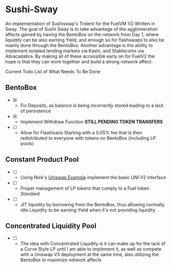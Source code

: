 # Sushi-Sway

An implementation of Sushiswap's Trident for the FuelVM V2 Written in Sway. The goal of Sushi Sway is to take advantage of the agglomeration affects gained by having the BentoBox on the network from Day 1, where liquidity can be also earning Yield, and enough so for flashswaps to also be mainly done through the BentoBox. Another advantage is the ability to implement isolated lending markets via Kashi, and Stablecoins via Abracadabra. By making all of these accessible early on for FuelV2 the hope is that they can work together and build a strong network affect.

Current Todo List of What Needs To Be Done


## BentoBox
- [x] - Fix Deposits, as balance is being incorrectly stored leading to a lack of persistence
- [x] - Implement Withdraw Function **STILL PENDING TOKEN TRANSFERS**
- [ ] - Allow for Flashloans Starting with a 0.05% fee that is then redistributed to everyone with tokens on BentoBox (including LP pools)

## Constant Product Pool

- [ ] - Using Nick's [Uniswap Example](https://github.com/FuelLabs/sway/issues/396#issuecomment-975465542) implement the basic UNI V2 interface
- [ ] - Proper management of LP tokens that comply to a Fuel token Standard
- [ ] - JIT liquidity by borrowing from the BentoBox, thus allowing normally idle Liquidity to be earning Yield when it's not providing liquidity

## Concentrated Liquidity Pool

- [ ] - The idea with Concentrated Liquidity is it can make up for the lack of a Curve Style LP until I am able to implement it, as well as compete with a Uniswap V3 deployment at the same time, also utilizing the BentoBox to maximize network affects

